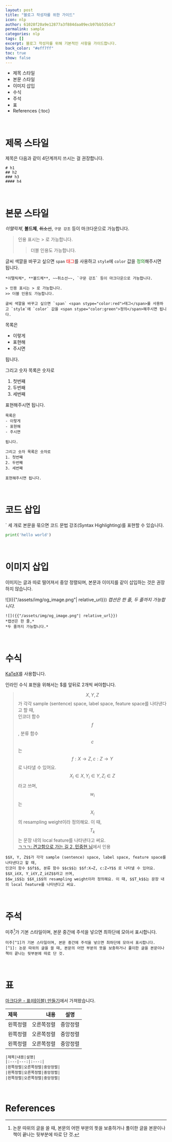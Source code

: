 ```yaml
---
layout: post
title: "블로그 작성자를 위한 가이드"
icon: nlp
author: 61028f20a9e12877a3f884daa09ecb97bb535dc7
permalink: sample
categories: nlp
tags: []
excerpt: 블로그 작성자를 위해 기본적인 사항을 가이드합니다.
back_color: "#eff7ff"
toc: true
show: false
---
```


* 제목 스타일
* 본문 스타일
* 이미지 삽입
* 수식
* 주석
* 표
* References
{:toc}

<br/>

# 제목 스타일

제목은 다음과 같이 4단계까지 쓰시는 걸 권장합니다.  

```
# h1
## h2
### h3
#### h4
```

<br/>

# 본문 스타일

*이탤릭체*, **볼드체**, ~~취소선~~, `구문 강조` 등이 마크다운으로 가능합니다.

> 인용 표시는 > 로 가능합니다.
>> 더블 인용도 가능합니다.

글씨 색깔을 바꾸고 싶으면 `span` <span style="color:red">태그</span>를 사용하고 `style`에 `color` 값을 <span style="color:green">정의</span>해주시면 됩니다.

```
*이탤릭체*, **볼드체**, ~~취소선~~, `구문 강조` 등이 마크다운으로 가능합니다.

> 인용 표시는 > 로 가능합니다.
>> 더블 인용도 가능합니다.

글씨 색깔을 바꾸고 싶으면 `span` <span stype="color:red">태그</span>를 사용하고 `style`에 `color` 값을 <span stype="color:green">정의</span>해주시면 됩니다.
```

목록은
- 이렇게
- 표현해
- 주시면

됩니다.

그리고 숫자 목록은 숫자로
1. 첫번쨰
2. 두번째
3. 세번째

표현해주시면 됩니다.

```
목록은
- 이렇게
- 표현해
- 주시면

됩니다.

그리고 숫자 목록은 숫자로
1. 첫번쨰
2. 두번째
3. 세번째

표현해주시면 됩니다.
```

<br/>

# 코드 삽입

\` 세 개로 본문을 묶으면 코드 문법 강조(Syntax Highlighting)를 표현할 수 있습니다.

```python
print('hello world')
```

<br/>

# 이미지 삽입

이미지는 글과 따로 떨어져서 중앙 정렬되며, 본문과 이미지를 같이 삽입하는 것은 권장하지 않습니다.

![]({{"/assets/img/og_image.png"| relative_url}})
*캡션은 한 줄,*
*두 줄까지 가능합니다.*

```
![]({{"/assets/img/og_image.png"| relative_url}})
*캡션은 한 줄,*
*두 줄까지 가능합니다.*
```

<br/>

# 수식

[KaTeX](https://katex.org/)를 사용합니다.

인라인 수식 표현을 위해서는 $를 앞뒤로 2개씩 써야합니다.

> $$X, Y, Z$$가 각각 sample (sentence) space, label space, feature space를 나타낸다고 할 때,  
> 인코더 함수 $$f$$, 분류 함수 $$c$$는 $$f:X→Z, c:Z→Y$$ 로 나타낼 수 있어요. $$X_i∈X, Y_i∈Y,Z_i∈Z$$라고 쓰며,  
> $$w_i$$는 $$X_i$$의 resampling weight이라 정의해요. 이 때, $$T_k$$는 문장 내의 local feature를 나타낸다고 써요.  
> [ㄱㄱㄱ: 견고함으로 가는 길 2, 민중현 님](https://ncsoft.github.io/ncnlp/64da1f4997161eff97aa5d3ce09e9ad83d751a79)에서 인용

```
$$X, Y, Z$$가 각각 sample (sentence) space, label space, feature space를 나타낸다고 할 때,
인코더 함수 $$f$$, 분류 함수 $$c$$는 $$f:X→Z, c:Z→Y$$ 로 나타낼 수 있어요. $$X_i∈X, Y_i∈Y,Z_i∈Z$$라고 쓰며,
$$w_i$$는 $$X_i$$의 resampling weight이라 정의해요. 이 때, $$T_k$$는 문장 내의 local feature를 나타낸다고 써요.
```


<br/>

# 주석

미주[^1]가 기본 스타일이며, 본문 중간에 주석을 넣으면 최하단에 모아서 표시합니다.

```
미주[^1]가 기본 스타일이며, 본문 중간에 주석을 넣으면 최하단에 모아서 표시합니다.
[^1]: 논문 따위의 글을 쓸 때, 본문의 어떤 부분의 뜻을 보충하거나 풀이한 글을 본문이나 책이 끝나는 뒷부분에 따로 단 것.
```


<br/>

# 표

[마크다운 - 표(테이블) 만들기](https://inasie.github.io/it%EC%9D%BC%EB%B0%98/%EB%A7%88%ED%81%AC%EB%8B%A4%EC%9A%B4-%ED%91%9C-%EB%A7%8C%EB%93%A4%EA%B8%B0/)에서 가져왔습니다.

|제목|내용|설명|
|:---|---:|:---:|
|왼쪽정렬|오른쪽정렬|중앙정렬|
|왼쪽정렬|오른쪽정렬|중앙정렬|
|왼쪽정렬|오른쪽정렬|중앙정렬|

```
|제목|내용|설명|
|:---|---:|:---:|
|왼쪽정렬|오른쪽정렬|중앙정렬|
|왼쪽정렬|오른쪽정렬|중앙정렬|
|왼쪽정렬|오른쪽정렬|중앙정렬|
```

<br/>

# References

[^1]: 논문 따위의 글을 쓸 때, 본문의 어떤 부분의 뜻을 보충하거나 풀이한 글을 본문이나 책이 끝나는 뒷부분에 따로 단 것.
